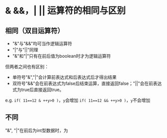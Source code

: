 # & &&，| || 运算符的相同与区别
## 相同（双目运算符）
- "&"与"&&"均可当作逻辑运算符
- "|"与"||"同理
- "&"和"|"只有在前后值为boolean时才为逻辑运算符

但两者之间也有区别：
- 单符号"&","|"会计算前表达式和后表达式后才得出结果
- 双符号"&&"会在前表达式为false后结束运算，直接返回false；"||"会在前表达式为true后直接返回true。

e.g. 
`if( 11==12 & ++y>0 )`，`y`会增加
`if( 11==12 && ++y>0 )`，`y`不会增加

## 不同
"&", "|"在前后为int型数据时，为